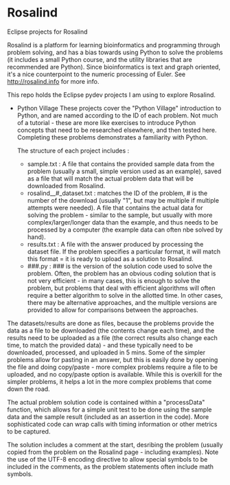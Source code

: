 # Rosalind
Eclipse projects for Rosalind

Rosalind is a platform for learning bioinformatics and programming through problem solving, and has a bias towards using Python to solve the problems (it includes a small Python course, and the utility libraries that are recommended are Python).  Since bioinformatics is text and graph oriented, it's a nice counterpoint to the numeric processing of Euler.  See http://rosalind.info for more info.

This repo holds the Eclipse pydev projects I am using to explore Rosalind.

- Python Village
  These projects cover the "Python Village" introduction to Python, and are named according to the ID of each problem.  Not much of a tutorial - these are more like exercises to introduce Python concepts that need to be researched elsewhere, and then tested here.  Completing these problems demonstrates a familiarity with Python.

  The structure of each project includes :
  - sample.txt : A file that contains the provided sample data from the problem (usually a small, simple version used as an example), saved as a file that will match the actual problem data that will be downloaded from Rosalind.
  - rosalind_<ID>_#_dataset.txt : <ID> matches the ID of the problem, # is the number of the download (usually "1", but may be multiple if multiple attempts were needed).  A file that contains the actual data for solving the problem - similar to the sample, but usually with more complex/larger/longer data than the example, and thus needs to be processed by a computer (the example data can often nbe solved by hand).
  - results.txt : A file with the answer produced by processing the dataset file.  If the problem specifies a particular format, it will match this format = it is ready to upload as a solution to Rosalind.
  - ###.py : ### is the version of the solution code used to solve the problem.  Often, the problem has an obvious coding solution that is not very efficient - in many cases, this is enough to solve the problem, but problems that deal with efficient algorithms will often require a better algorithm to solve in the allotted time.  In other cases, there may be alternative approaches, and the multiple versions are provided to allow for comparisons between the approaches.

The datasets/results are done as files, because the problems provide the data as a file to be downloaded (the contents change each time), and the results need to be uploaded as a file (the correct results also change each time, to match the provided data) - and these typically need to be downloaded, processed, and uploaded in 5 mins.  Some of the simpler problems allow for pasting in an answer, but this is easily done by opening the file and doing copy/paste - more complex problems require a file to be uploaded, and no copy/paste option is available.  While this is overkill for the simpler problems, it helps a lot in the more complex problems that come down the road.

The actual problem solution code is contained within a "processData" function, which allows for a simple unit test to be done using the sample data and the sample result (included as an assertion in the code).  More sophisticated code can wrap calls with timing information or other metrics to be captured.

The solution includes a comment at the start, desribing the problem (usually copied from the problem on the Rosalind page - including examples).  Note the use of the UTF-8 encoding directive to allow special symbols to be included in the comments, as the problem statements often include math symbols.
